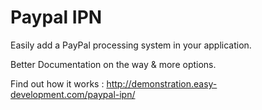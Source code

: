 Paypal IPN
==========

Easily add a PayPal processing system in your application.

Better Documentation on the way & more options.

Find out how it works : http://demonstration.easy-development.com/paypal-ipn/
